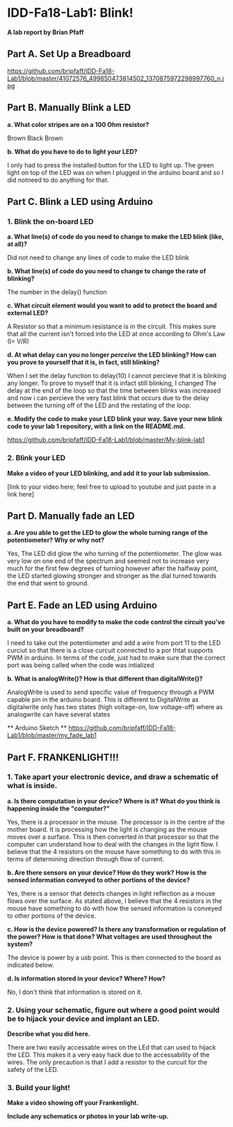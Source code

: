 # IDD-Fa18-Lab1: Blink!

**A lab report by Brian Pfaff**

<!--- **Fork** this repository to get a template for Lab 1 for *Developing and Designing Interactive Devices* at Cornell Tech, Fall 2018. You should modify this `README.md` file to delete this paragraph and update below. As the lab asks:--->


<!--- > Include your responses to the bold questions on your own fork of the lab activities. Include snippets of code that explain what you did. Deliverables are due next Tuesday. Post your lab reports as `README.md` pages on your GitHub, and post a link to that on your main class hub page.--->

<!---We've copied the questions from the lab here. Answer them below!
--->

## Part A. Set Up a Breadboard

https://github.com/bripfaff/IDD-Fa18-Lab1/blob/master/41072576_499850473814502_1370875972298997760_n.jpg


## Part B. Manually Blink a LED

**a. What color stripes are on a 100 Ohm resistor?**

Brown Black Brown

**b. What do you have to do to light your LED?**

I only had to press the installed button for the LED to light up. The green light on top of the LED was on when I plugged in the arduino board and so I did notneed to do anything for that. 

## Part C. Blink a LED using Arduino

### 1. Blink the on-board LED

**a. What line(s) of code do you need to change to make the LED blink (like, at all)?**

Did not need to change any lines of code to make the LED blink

**b. What line(s) of code do you need to change to change the rate of blinking?**

The number in the delay() function 

**c. What circuit element would you want to add to protect the board and external LED?**

 A Resistor so that a minimum resistance is in the circuit. This makes sure that all the current isn't forced into the LED at once according to Ohm's Law (I= V/R)
 
**d. At what delay can you no longer *perceive* the LED blinking? How can you prove to yourself that it is, in fact, still blinking?**

When I set the delay function to delay(10) I cannot percieve that it is blinking any longer. To prove to myself that it is infact still blinking, I changed The delay at the end of the loop so that the time between blinks was increased and now i can percieve the very fast blink that occurs due to the delay between the turning off of the LED and the restating of the loop. 

**e. Modify the code to make your LED blink your way. Save your new blink code to your lab 1 repository, with a link on the README.md.**

https://github.com/bripfaff/IDD-Fa18-Lab1/blob/master/My-blink-lab1

### 2. Blink your LED

**Make a video of your LED blinking, and add it to your lab submission.**

[link to your video here; feel free to upload to youtube and just paste in a link here]


## Part D. Manually fade an LED

**a. Are you able to get the LED to glow the whole turning range of the potentiometer? Why or why not?**

Yes, The LED did glow the who turning of the potentiometer. The glow was very low on one end of the spectrum and seemed not to increase very much for the first few degrees of turning however after the halfway point, the LED started glowing stronger and stronger as the dial turned towards the end that went to ground. 

## Part E. Fade an LED using Arduino

**a. What do you have to modify to make the code control the circuit you've built on your breadboard?**

I need to take out the potentiometer and add a wire from port 11 to the LED curciut so that there is a close curcuit connected to a por thtat supports PWM in arduino. In terms of the code, just had to make sure that the correct port was being called when the code was intialized 

**b. What is analogWrite()? How is that different than digitalWrite()?**

AnalogWrite is used to send specific value of frequency through a PWM capable pin in the arduino board. This is different to DigitalWrite as digitalwrite only has two states (high voltage-on, low voltage-off) where as analogwrite can have several states

** Arduino Sketch **
https://github.com/bripfaff/IDD-Fa18-Lab1/blob/master/my_fade_lab1

## Part F. FRANKENLIGHT!!!

### 1. Take apart your electronic device, and draw a schematic of what is inside. 

**a. Is there computation in your device? Where is it? What do you think is happening inside the "computer?"**

Yes, there is a processor in the mouse. The processor is in the centre of the mother board. It is processing how the light is changing as the mouse moves over a surface. This is then converted in that processor so that the computer can understand how to deal with the changes in the light flow. I believe that the 4 resistors on the mouse have something to do with this in terms of determining direction through flow of current.

**b. Are there sensors on your device? How do they work? How is the sensed information conveyed to other portions of the device?**

Yes, there is a sensor that detects changes in light reflection as a mouse flows over the surface. As stated above, I believe that the  4 resistors in the mouse have something to do with how the sensed information is conveyed to other portions of the device. 

**c. How is the device powered? Is there any transformation or regulation of the power? How is that done? What voltages are used throughout the system?**

The device is power by a usb point. This is then connected to the board as indicated below. 

**d. Is information stored in your device? Where? How?**

No, I don't think that information is stored on it. 

### 2. Using your schematic, figure out where a good point would be to hijack your device and implant an LED.

**Describe what you did here.**

There are two easily accessable wires on the LEd that can used to hijack the LED. This makes it a very easy hack due to the accessability of the wires. The only precaution is that I add a resistor to the curcuit for the safety of the LED. 

### 3. Build your light!

**Make a video showing off your Frankenlight.**

**Include any schematics or photos in your lab write-up.**

